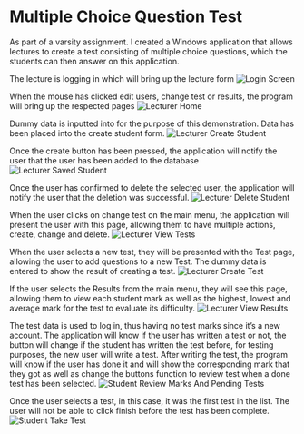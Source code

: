 # Multiple Choice Question Test
 As part of a varsity assignment. I created a Windows application that allows lectures to create a test consisting of multiple choice questions, which the students can then answer on this application.

The lecture is logging in which will bring up the lecture form
![Login Screen](ReadMeImages/LogIn%20Screen.jpg)

When the mouse has clicked edit users, change test or results, the program will bring up the respected pages
![Lecturer Home](ReadMeImages/Lecturer%20Home.jpg)

Dummy data is inputted into for the purpose of this demonstration. Data has been placed into the create student form.
![Lecturer Create Student](ReadMeImages/Lecturer%20Create%20Student.jpg)

Once the create button has been pressed, the application will notify the user that the user has been added to the database
![Lecturer Saved Student](ReadMeImages/Lecturer%20Saved%20Student.jpg)

Once the user has confirmed to delete the selected user, the application will notify the user that the deletion was successful.
![Lecturer Delete Student](ReadMeImages/Lecturer%20Delete%20Student.jpg)

When the user clicks on change test on the main menu, the application will present the user with this page, allowing them to have multiple actions, create, change and delete.
![Lecturer View Tests](ReadMeImages/Lecturer%20View%20Tests.jpg)

When the user selects a new test, they will be presented with the Test page, allowing the user to add questions to a new Test. The dummy data is entered to show the result of creating a test.
![Lecturer Create Test](ReadMeImages/Lecturer%20Create%20Test.jpg)

If the user selects the Results from the main menu, they will see this page, allowing them to view each student mark as well as the highest, lowest and average mark for the test to evaluate its difficulty.
![Lecturer View Results](ReadMeImages/Lecturer%20View%20Results.jpg)

The test data is used to log in, thus having no test marks since it’s a new account.  The application will know if the user has written a test or not, the button will change if the student has written the test before, for testing purposes, the new user will write a test. After writing the test, the program will know if the user has done it and will show the corresponding mark that they got as well as change the buttons function to review test when a done test has been selected.
![Student Review Marks And Pending Tests](ReadMeImages/Student%20Review%20Marks%20And%20Pending%20Tests.jpg)

Once the user selects a test, in this case, it was the first test in the list. The user will not be able to click finish before the test has been complete.
![Student Take Test](ReadMeImages/Student%20Take%20Test.jpg)
